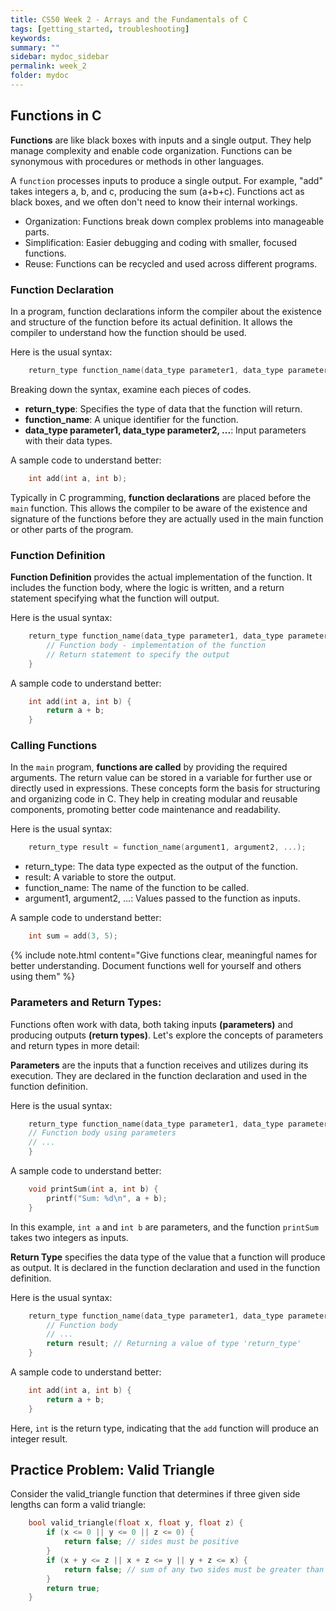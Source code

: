 ```yaml
---
title: CS50 Week 2 - Arrays and the Fundamentals of C
tags: [getting_started, troubleshooting]
keywords:
summary: ""
sidebar: mydoc_sidebar
permalink: week_2
folder: mydoc
---
```


## Functions in C

**Functions** are like black boxes with inputs and a single output. They help manage complexity and enable code organization. Functions can be synonymous with procedures or methods in other languages.

A `function` processes inputs to produce a single output. For example, "add" takes integers a, b, and c, producing the sum (a+b+c). Functions act as black boxes, and we often don't need to know their internal workings.
- Organization: Functions break down complex problems into manageable parts.
- Simplification: Easier debugging and coding with smaller, focused functions.
- Reuse: Functions can be recycled and used across different programs.

### Function Declaration

In a program, function declarations inform the compiler about the existence and structure of the function before its actual definition. It allows the compiler to understand how the function should be used.

Here is the usual syntax:
```c
    return_type function_name(data_type parameter1, data_type parameter2, ...);
``` 
Breaking down the syntax, examine each pieces of codes.
- **return_type**: Specifies the type of data that the function will return.
- **function_name**: A unique identifier for the function.
- **data_type parameter1, data_type parameter2, ...**: Input parameters with their data types.

A sample code to understand better:

```c
    int add(int a, int b);
``` 
Typically in C programming, **function declarations** are placed before the `main` function. This allows the compiler to be aware of the existence and signature of the functions before they are actually used in the main function or other parts of the program.

### Function Definition

**Function Definition** provides the actual implementation of the function. It includes the function body, where the logic is written, and a return statement specifying what the function will output.

Here is the usual syntax:
```c
    return_type function_name(data_type parameter1, data_type parameter2, ...) {
        // Function body - implementation of the function
        // Return statement to specify the output
    }
``` 
A sample code to understand better:
```c
    int add(int a, int b) {
        return a + b;
    }
``` 

### Calling Functions

In the `main` program, **functions are called** by providing the required arguments. The return value can be stored in a variable for further use or directly used in expressions. These concepts form the basis for structuring and organizing code in C. They help in creating modular and reusable components, promoting better code maintenance and readability. 

Here is the usual syntax:
```c
    return_type result = function_name(argument1, argument2, ...);
```

- return_type: The data type expected as the output of the function.
- result: A variable to store the output.
- function_name: The name of the function to be called.
- argument1, argument2, ...: Values passed to the function as inputs.

A sample code to understand better:

```c
    int sum = add(3, 5);
``` 

{% include note.html content="Give functions clear, meaningful names for better understanding. Document functions well for yourself and others using them" %}

### Parameters and Return Types:

Functions often work with data, both taking inputs **(parameters)** and producing outputs **(return types)**. Let's explore the concepts of parameters and return types in more detail:

**Parameters** are the inputs that a function receives and utilizes during its execution. They are declared in the function declaration and used in the function definition.

Here is the usual syntax:
```c
    return_type function_name(data_type parameter1, data_type parameter2, ...) {
    // Function body using parameters
    // ...
    }
``` 
A sample code to understand better:
```c
    void printSum(int a, int b) {
        printf("Sum: %d\n", a + b);
    }
``` 
In this example, `int a` and `int b` are parameters, and the function `printSum` takes two integers as inputs.

**Return Type** specifies the data type of the value that a function will produce as output. It is declared in the function declaration and used in the function definition.

Here is the usual syntax:
```c
    return_type function_name(data_type parameter1, data_type parameter2, ...) {
        // Function body
        // ...
        return result; // Returning a value of type 'return_type'
    }
``` 
A sample code to understand better:
```c
    int add(int a, int b) {
        return a + b;
    }
``` 
Here, `int` is the return type, indicating that the `add` function will produce an integer result.

## Practice Problem: Valid Triangle

Consider the valid_triangle function that determines if three given side lengths can form a valid triangle:
```c
    bool valid_triangle(float x, float y, float z) {
        if (x <= 0 || y <= 0 || z <= 0) {
            return false; // sides must be positive
        }
        if (x + y <= z || x + z <= y || y + z <= x) {
            return false; // sum of any two sides must be greater than the third
        }
        return true;
    }
``` 
